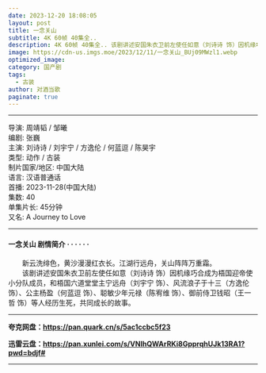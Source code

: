 ```yaml
---
date: 2023-12-20 18:08:05
layout: post
title: 一念关山
subtitle: 4K 60帧 40集全.. 
description: 4K 60帧 40集全.. 该剧讲述安国朱衣卫前左使任如意（刘诗诗 饰）因机缘巧合成为梧国迎帝使小分队成员，和梧国六道堂堂主宁远舟、风流浪子于十三、公主杨盈、聪敏少年元禄、御前侍卫钱昭等人经历生死，共同成长的故事...
image: https://cdn-us.imgs.moe/2023/12/11/一念关山_BUj09MWzl1.webp
optimized_image: 
category: 国产剧
tags:
  - 古装
author: 对酒当歌
paginate: true
---
```


---

导演: 周靖韬 / 邹曦  
编剧: 张巍  
主演: 刘诗诗 / 刘宇宁 / 方逸伦 / 何蓝逗 / 陈昊宇  
类型: 动作 / 古装  
制片国家/地区: 中国大陆  
语言: 汉语普通话  
首播: 2023-11-28(中国大陆)  
集数: 40  
单集片长: 45分钟  
又名: A Journey to Love  

---

#### 一念关山 剧情简介 · · · · · ·

　　新云洗绯色，黄沙漫漫红衣长。江湖行远舟，关山阵阵万重霜。  
　　该剧讲述安国朱衣卫前左使任如意（刘诗诗 饰）因机缘巧合成为梧国迎帝使小分队成员，和梧国六道堂堂主宁远舟（刘宇宁 饰）、风流浪子于十三（方逸伦 饰）、公主杨盈（何蓝逗 饰）、聪敏少年元禄（陈宥维 饰）、御前侍卫钱昭（王一哲 饰）等人经历生死，共同成长的故事。

---

**夸克网盘：<https://pan.quark.cn/s/5ac1ccbc5f23>**

**迅雷云盘：<https://pan.xunlei.com/s/VNlhQWArRKi8GpprqhUJk13RA1?pwd=bdjf#>**

---
